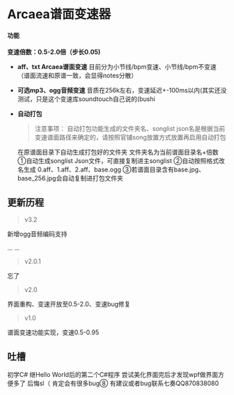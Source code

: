 # Arcaea谱面变速器


#### 功能
**变速倍数：0.5-2.0倍（步长0.05)**
- **aff、txt Arcaea谱面变速**
	目前分为小节线/bpm变速、小节线/bpm不变速（谱面流速和原谱一致，会显得notes分散）
- **可选mp3、ogg音频变速**
	音质在256k左右，变速延迟+-100ms以内(其实还没测试，只是这个变速库soundtouch自己说的(bushi
- **自动打包**
	> 注意事项：
	>自动打包功能生成的文件夹名、songlist json名是根据当前变速谱面路径来确定的，请按照官铺song放置方式放置再启用自动打包
	
	在原谱面目录下自动生成打包好的文件夹
	文件夹名为当前谱面目录名+倍数
	①自动生成songlist Json文件，可直接复制进主songlist
	②自动按照格式改名生成 0.aff、1.aff、2.aff、base.ogg
	③若谱面目录含有base.jpg、base_256.jpg会自动复制进打包文件夹


## 更新历程
> v3.2

新增ogg音频编码支持

... ...
> v2.0.1

忘了


> v2.0

界面重构、变速开放至0.5-2.0、变速bug修复

> v1.0

谱面变速功能实现，变速0.5-0.95

## 吐槽

初学C# 继Hello World后的第二个C#程序
尝试美化界面完后才发现wpf做界面方便多了 后悔sl（
肯定会有很多bug⑧
有建议或者bug联系七奏QQ870838080
